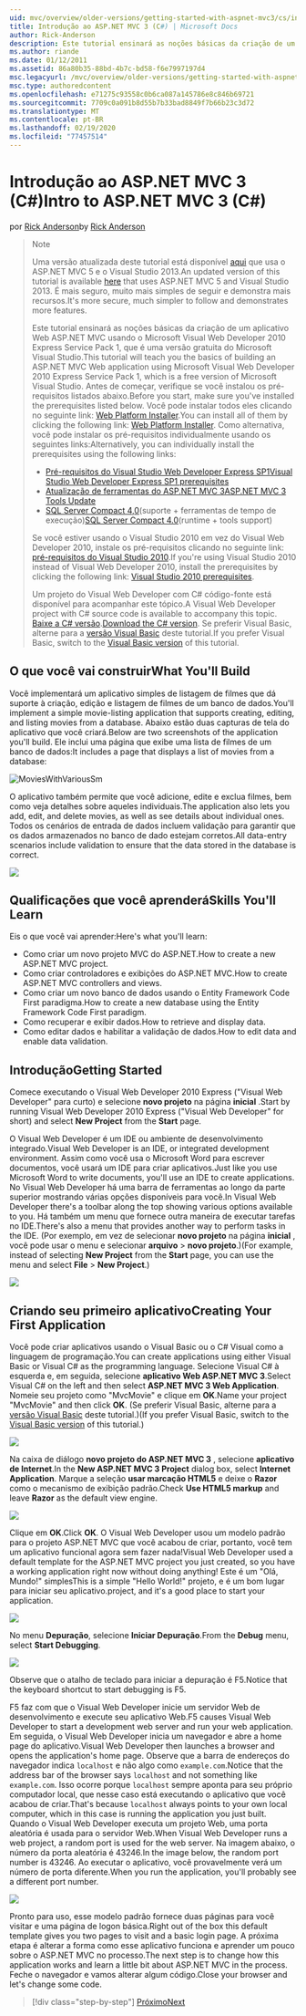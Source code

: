 ```yaml
---
uid: mvc/overview/older-versions/getting-started-with-aspnet-mvc3/cs/intro-to-aspnet-mvc-3
title: Introdução ao ASP.NET MVC 3 (C#) | Microsoft Docs
author: Rick-Anderson
description: Este tutorial ensinará as noções básicas da criação de um aplicativo Web ASP.NET MVC usando o Microsoft Visual Web Developer 2010 Express Service Pack 1, que é...
ms.author: riande
ms.date: 01/12/2011
ms.assetid: 86a80b35-88bd-4b7c-bd58-f6e7997197d4
msc.legacyurl: /mvc/overview/older-versions/getting-started-with-aspnet-mvc3/cs/intro-to-aspnet-mvc-3
msc.type: authoredcontent
ms.openlocfilehash: e71275c93558c0b6ca087a145786e8c846b69721
ms.sourcegitcommit: 7709c0a091b8d55b7b33bad8849f7b66b23c3d72
ms.translationtype: MT
ms.contentlocale: pt-BR
ms.lasthandoff: 02/19/2020
ms.locfileid: "77457514"
---
```

# <a name="intro-to-aspnet-mvc-3-c"></a><span data-ttu-id="5b939-103">Introdução ao ASP.NET MVC 3 (C#)</span><span class="sxs-lookup"><span data-stu-id="5b939-103">Intro to ASP.NET MVC 3 (C#)</span></span>

<span data-ttu-id="5b939-104">por [Rick Anderson](https://twitter.com/RickAndMSFT)</span><span class="sxs-lookup"><span data-stu-id="5b939-104">by [Rick Anderson](https://twitter.com/RickAndMSFT)</span></span>

> > [!NOTE]
> > <span data-ttu-id="5b939-105">Uma versão atualizada deste tutorial está disponível [aqui](../../../getting-started/introduction/getting-started.md) que usa o ASP.NET MVC 5 e o Visual Studio 2013.</span><span class="sxs-lookup"><span data-stu-id="5b939-105">An updated version of this tutorial is available [here](../../../getting-started/introduction/getting-started.md) that uses ASP.NET MVC 5 and Visual Studio 2013.</span></span> <span data-ttu-id="5b939-106">É mais seguro, muito mais simples de seguir e demonstra mais recursos.</span><span class="sxs-lookup"><span data-stu-id="5b939-106">It's more secure, much simpler to follow and demonstrates more features.</span></span>
> 
> 
> <span data-ttu-id="5b939-107">Este tutorial ensinará as noções básicas da criação de um aplicativo Web ASP.NET MVC usando o Microsoft Visual Web Developer 2010 Express Service Pack 1, que é uma versão gratuita do Microsoft Visual Studio.</span><span class="sxs-lookup"><span data-stu-id="5b939-107">This tutorial will teach you the basics of building an ASP.NET MVC Web application using Microsoft Visual Web Developer 2010 Express Service Pack 1, which is a free version of Microsoft Visual Studio.</span></span> <span data-ttu-id="5b939-108">Antes de começar, verifique se você instalou os pré-requisitos listados abaixo.</span><span class="sxs-lookup"><span data-stu-id="5b939-108">Before you start, make sure you've installed the prerequisites listed below.</span></span> <span data-ttu-id="5b939-109">Você pode instalar todos eles clicando no seguinte link: [Web Platform Installer](https://www.microsoft.com/web/gallery/install.aspx?appid=VWD2010SP1Pack).</span><span class="sxs-lookup"><span data-stu-id="5b939-109">You can install all of them by clicking the following link: [Web Platform Installer](https://www.microsoft.com/web/gallery/install.aspx?appid=VWD2010SP1Pack).</span></span> <span data-ttu-id="5b939-110">Como alternativa, você pode instalar os pré-requisitos individualmente usando os seguintes links:</span><span class="sxs-lookup"><span data-stu-id="5b939-110">Alternatively, you can individually install the prerequisites using the following links:</span></span>
> 
> - [<span data-ttu-id="5b939-111">Pré-requisitos do Visual Studio Web Developer Express SP1</span><span class="sxs-lookup"><span data-stu-id="5b939-111">Visual Studio Web Developer Express SP1 prerequisites</span></span>](https://www.microsoft.com/web/gallery/install.aspx?appid=VWD2010SP1Pack)
> - [<span data-ttu-id="5b939-112">Atualização de ferramentas do ASP.NET MVC 3</span><span class="sxs-lookup"><span data-stu-id="5b939-112">ASP.NET MVC 3 Tools Update</span></span>](https://www.microsoft.com/web/gallery/install.aspx?appsxml=&amp;appid=MVC3)
> - <span data-ttu-id="5b939-113">[SQL Server Compact 4,0](https://www.microsoft.com/web/gallery/install.aspx?appid=SQLCE;SQLCEVSTools_4_0)(suporte + ferramentas de tempo de execução)</span><span class="sxs-lookup"><span data-stu-id="5b939-113">[SQL Server Compact 4.0](https://www.microsoft.com/web/gallery/install.aspx?appid=SQLCE;SQLCEVSTools_4_0)(runtime + tools support)</span></span>
> 
> <span data-ttu-id="5b939-114">Se você estiver usando o Visual Studio 2010 em vez do Visual Web Developer 2010, instale os pré-requisitos clicando no seguinte link: [pré-requisitos do Visual Studio 2010](https://www.microsoft.com/web/gallery/install.aspx?appsxml=&amp;appid=VS2010SP1Pack).</span><span class="sxs-lookup"><span data-stu-id="5b939-114">If you're using Visual Studio 2010 instead of Visual Web Developer 2010, install the prerequisites by clicking the following link: [Visual Studio 2010 prerequisites](https://www.microsoft.com/web/gallery/install.aspx?appsxml=&amp;appid=VS2010SP1Pack).</span></span>
> 
> <span data-ttu-id="5b939-115">Um projeto do Visual Web Developer com C# código-fonte está disponível para acompanhar este tópico.</span><span class="sxs-lookup"><span data-stu-id="5b939-115">A Visual Web Developer project with C# source code is available to accompany this topic.</span></span> <span data-ttu-id="5b939-116">[Baixe a C# versão](https://code.msdn.microsoft.com/Introduction-to-MVC-3-10d1b098).</span><span class="sxs-lookup"><span data-stu-id="5b939-116">[Download the C# version](https://code.msdn.microsoft.com/Introduction-to-MVC-3-10d1b098).</span></span> <span data-ttu-id="5b939-117">Se preferir Visual Basic, alterne para a [versão Visual Basic](../vb/intro-to-aspnet-mvc-3.md) deste tutorial.</span><span class="sxs-lookup"><span data-stu-id="5b939-117">If you prefer Visual Basic, switch to the [Visual Basic version](../vb/intro-to-aspnet-mvc-3.md) of this tutorial.</span></span>

## <a name="what-youll-build"></a><span data-ttu-id="5b939-118">O que você vai construir</span><span class="sxs-lookup"><span data-stu-id="5b939-118">What You'll Build</span></span>

<span data-ttu-id="5b939-119">Você implementará um aplicativo simples de listagem de filmes que dá suporte à criação, edição e listagem de filmes de um banco de dados.</span><span class="sxs-lookup"><span data-stu-id="5b939-119">You'll implement a simple movie-listing application that supports creating, editing, and listing movies from a database.</span></span> <span data-ttu-id="5b939-120">Abaixo estão duas capturas de tela do aplicativo que você criará.</span><span class="sxs-lookup"><span data-stu-id="5b939-120">Below are two screenshots of the application you'll build.</span></span> <span data-ttu-id="5b939-121">Ele inclui uma página que exibe uma lista de filmes de um banco de dados:</span><span class="sxs-lookup"><span data-stu-id="5b939-121">It includes a page that displays a list of movies from a database:</span></span>

![MoviesWithVariousSm](intro-to-aspnet-mvc-3/_static/image1.png)

<span data-ttu-id="5b939-123">O aplicativo também permite que você adicione, edite e exclua filmes, bem como veja detalhes sobre aqueles individuais.</span><span class="sxs-lookup"><span data-stu-id="5b939-123">The application also lets you add, edit, and delete movies, as well as see details about individual ones.</span></span> <span data-ttu-id="5b939-124">Todos os cenários de entrada de dados incluem validação para garantir que os dados armazenados no banco de dado estejam corretos.</span><span class="sxs-lookup"><span data-stu-id="5b939-124">All data-entry scenarios include validation to ensure that the data stored in the database is correct.</span></span>

![](intro-to-aspnet-mvc-3/_static/image2.png)

## <a name="skills-youll-learn"></a><span data-ttu-id="5b939-125">Qualificações que você aprenderá</span><span class="sxs-lookup"><span data-stu-id="5b939-125">Skills You'll Learn</span></span>

<span data-ttu-id="5b939-126">Eis o que você vai aprender:</span><span class="sxs-lookup"><span data-stu-id="5b939-126">Here's what you'll learn:</span></span>

- <span data-ttu-id="5b939-127">Como criar um novo projeto MVC do ASP.NET.</span><span class="sxs-lookup"><span data-stu-id="5b939-127">How to create a new ASP.NET MVC project.</span></span>
- <span data-ttu-id="5b939-128">Como criar controladores e exibições do ASP.NET MVC.</span><span class="sxs-lookup"><span data-stu-id="5b939-128">How to create ASP.NET MVC controllers and views.</span></span>
- <span data-ttu-id="5b939-129">Como criar um novo banco de dados usando o Entity Framework Code First paradigma.</span><span class="sxs-lookup"><span data-stu-id="5b939-129">How to create a new database using the Entity Framework Code First paradigm.</span></span>
- <span data-ttu-id="5b939-130">Como recuperar e exibir dados.</span><span class="sxs-lookup"><span data-stu-id="5b939-130">How to retrieve and display data.</span></span>
- <span data-ttu-id="5b939-131">Como editar dados e habilitar a validação de dados.</span><span class="sxs-lookup"><span data-stu-id="5b939-131">How to edit data and enable data validation.</span></span>

## <a name="getting-started"></a><span data-ttu-id="5b939-132">Introdução</span><span class="sxs-lookup"><span data-stu-id="5b939-132">Getting Started</span></span>

<span data-ttu-id="5b939-133">Comece executando o Visual Web Developer 2010 Express ("Visual Web Developer" para curto) e selecione **novo projeto** na página **inicial** .</span><span class="sxs-lookup"><span data-stu-id="5b939-133">Start by running Visual Web Developer 2010 Express ("Visual Web Developer" for short) and select **New Project** from the **Start** page.</span></span>

<span data-ttu-id="5b939-134">O Visual Web Developer é um IDE ou ambiente de desenvolvimento integrado.</span><span class="sxs-lookup"><span data-stu-id="5b939-134">Visual Web Developer is an IDE, or integrated development environment.</span></span> <span data-ttu-id="5b939-135">Assim como você usa o Microsoft Word para escrever documentos, você usará um IDE para criar aplicativos.</span><span class="sxs-lookup"><span data-stu-id="5b939-135">Just like you use Microsoft Word to write documents, you'll use an IDE to create applications.</span></span> <span data-ttu-id="5b939-136">No Visual Web Developer há uma barra de ferramentas ao longo da parte superior mostrando várias opções disponíveis para você.</span><span class="sxs-lookup"><span data-stu-id="5b939-136">In Visual Web Developer there's a toolbar along the top showing various options available to you.</span></span> <span data-ttu-id="5b939-137">Há também um menu que fornece outra maneira de executar tarefas no IDE.</span><span class="sxs-lookup"><span data-stu-id="5b939-137">There's also a menu that provides another way to perform tasks in the IDE.</span></span> <span data-ttu-id="5b939-138">(Por exemplo, em vez de selecionar **novo projeto** na página **inicial** , você pode usar o menu e selecionar **arquivo** &gt; **novo projeto**.)</span><span class="sxs-lookup"><span data-stu-id="5b939-138">(For example, instead of selecting **New Project** from the **Start** page, you can use the menu and select **File** &gt; **New Project**.)</span></span>

[![](intro-to-aspnet-mvc-3/_static/image4.png)](intro-to-aspnet-mvc-3/_static/image3.png)

## <a name="creating-your-first-application"></a><span data-ttu-id="5b939-139">Criando seu primeiro aplicativo</span><span class="sxs-lookup"><span data-stu-id="5b939-139">Creating Your First Application</span></span>

<span data-ttu-id="5b939-140">Você pode criar aplicativos usando o Visual Basic ou o C# Visual como a linguagem de programação.</span><span class="sxs-lookup"><span data-stu-id="5b939-140">You can create applications using either Visual Basic or Visual C# as the programming language.</span></span> <span data-ttu-id="5b939-141">Selecione Visual C# à esquerda e, em seguida, selecione **aplicativo Web ASP.NET MVC 3**.</span><span class="sxs-lookup"><span data-stu-id="5b939-141">Select Visual C# on the left and then select **ASP.NET MVC 3 Web Application**.</span></span> <span data-ttu-id="5b939-142">Nomeie seu projeto como "MvcMovie" e clique em **OK**.</span><span class="sxs-lookup"><span data-stu-id="5b939-142">Name your project "MvcMovie" and then click **OK**.</span></span> <span data-ttu-id="5b939-143">(Se preferir Visual Basic, alterne para a [versão Visual Basic](../vb/intro-to-aspnet-mvc-3.md) deste tutorial.)</span><span class="sxs-lookup"><span data-stu-id="5b939-143">(If you prefer Visual Basic, switch to the [Visual Basic version](../vb/intro-to-aspnet-mvc-3.md) of this tutorial.)</span></span>

![](intro-to-aspnet-mvc-3/_static/image5.png)

<span data-ttu-id="5b939-144">Na caixa de diálogo **novo projeto do ASP.NET MVC 3** , selecione **aplicativo de Internet**.</span><span class="sxs-lookup"><span data-stu-id="5b939-144">In the **New ASP.NET MVC 3 Project** dialog box, select **Internet Application**.</span></span> <span data-ttu-id="5b939-145">Marque a seleção **usar marcação HTML5** e deixe o **Razor** como o mecanismo de exibição padrão.</span><span class="sxs-lookup"><span data-stu-id="5b939-145">Check **Use HTML5 markup** and leave **Razor** as the default view engine.</span></span>

![](intro-to-aspnet-mvc-3/_static/image6.png)

<span data-ttu-id="5b939-146">Clique em **OK**.</span><span class="sxs-lookup"><span data-stu-id="5b939-146">Click **OK**.</span></span> <span data-ttu-id="5b939-147">O Visual Web Developer usou um modelo padrão para o projeto ASP.NET MVC que você acabou de criar, portanto, você tem um aplicativo funcional agora sem fazer nada!</span><span class="sxs-lookup"><span data-stu-id="5b939-147">Visual Web Developer used a default template for the ASP.NET MVC project you just created, so you have a working application right now without doing anything!</span></span> <span data-ttu-id="5b939-148">Este é um "Olá, Mundo!" simples</span><span class="sxs-lookup"><span data-stu-id="5b939-148">This is a simple "Hello World!"</span></span> <span data-ttu-id="5b939-149">projeto, e é um bom lugar para iniciar seu aplicativo.</span><span class="sxs-lookup"><span data-stu-id="5b939-149">project, and it's a good place to start your application.</span></span>

[![](intro-to-aspnet-mvc-3/_static/image8.png)](intro-to-aspnet-mvc-3/_static/image7.png)

<span data-ttu-id="5b939-150">No menu **Depuração**, selecione **Iniciar Depuração**.</span><span class="sxs-lookup"><span data-stu-id="5b939-150">From the **Debug** menu, select **Start Debugging**.</span></span>

![](intro-to-aspnet-mvc-3/_static/image9.png)

<span data-ttu-id="5b939-151">Observe que o atalho de teclado para iniciar a depuração é F5.</span><span class="sxs-lookup"><span data-stu-id="5b939-151">Notice that the keyboard shortcut to start debugging is F5.</span></span>

<span data-ttu-id="5b939-152">F5 faz com que o Visual Web Developer inicie um servidor Web de desenvolvimento e execute seu aplicativo Web.</span><span class="sxs-lookup"><span data-stu-id="5b939-152">F5 causes Visual Web Developer to start a development web server and run your web application.</span></span> <span data-ttu-id="5b939-153">Em seguida, o Visual Web Developer inicia um navegador e abre a home page do aplicativo.</span><span class="sxs-lookup"><span data-stu-id="5b939-153">Visual Web Developer then launches a browser and opens the application's home page.</span></span> <span data-ttu-id="5b939-154">Observe que a barra de endereços do navegador indica `localhost` e não algo como `example.com`.</span><span class="sxs-lookup"><span data-stu-id="5b939-154">Notice that the address bar of the browser says `localhost` and not something like `example.com`.</span></span> <span data-ttu-id="5b939-155">Isso ocorre porque `localhost` sempre aponta para seu próprio computador local, que nesse caso está executando o aplicativo que você acabou de criar.</span><span class="sxs-lookup"><span data-stu-id="5b939-155">That's because `localhost` always points to your own local computer, which in this case is running the application you just built.</span></span> <span data-ttu-id="5b939-156">Quando o Visual Web Developer executa um projeto Web, uma porta aleatória é usada para o servidor Web.</span><span class="sxs-lookup"><span data-stu-id="5b939-156">When Visual Web Developer runs a web project, a random port is used for the web server.</span></span> <span data-ttu-id="5b939-157">Na imagem abaixo, o número da porta aleatória é 43246.</span><span class="sxs-lookup"><span data-stu-id="5b939-157">In the image below, the random port number is 43246.</span></span> <span data-ttu-id="5b939-158">Ao executar o aplicativo, você provavelmente verá um número de porta diferente.</span><span class="sxs-lookup"><span data-stu-id="5b939-158">When you run the application, you'll probably see a different port number.</span></span>

![](intro-to-aspnet-mvc-3/_static/image10.png)

<span data-ttu-id="5b939-159">Pronto para uso, esse modelo padrão fornece duas páginas para você visitar e uma página de logon básica.</span><span class="sxs-lookup"><span data-stu-id="5b939-159">Right out of the box this default template gives you two pages to visit and a basic login page.</span></span> <span data-ttu-id="5b939-160">A próxima etapa é alterar a forma como esse aplicativo funciona e aprender um pouco sobre o ASP.NET MVC no processo.</span><span class="sxs-lookup"><span data-stu-id="5b939-160">The next step is to change how this application works and learn a little bit about ASP.NET MVC in the process.</span></span> <span data-ttu-id="5b939-161">Feche o navegador e vamos alterar algum código.</span><span class="sxs-lookup"><span data-stu-id="5b939-161">Close your browser and let's change some code.</span></span>

> [!div class="step-by-step"]
> [<span data-ttu-id="5b939-162">Próximo</span><span class="sxs-lookup"><span data-stu-id="5b939-162">Next</span></span>](adding-a-controller.md)
